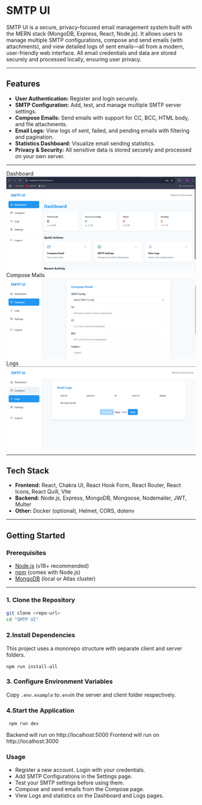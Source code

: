 # SMTP UI

SMTP UI is a secure, privacy-focused email management system built with the MERN stack (MongoDB, Express, React, Node.js). It allows users to manage multiple SMTP configurations, compose and send emails (with attachments), and view detailed logs of sent emails—all from a modern, user-friendly web interface. All email credentials and data are stored securely and processed locally, ensuring user privacy.

---

## Features

- **User Authentication:** Register and login securely.
- **SMTP Configuration:** Add, test, and manage multiple SMTP server settings.
- **Compose Emails:** Send emails with support for CC, BCC, HTML body, and file attachments.
- **Email Logs:** View logs of sent, failed, and pending emails with filtering and pagination.
- **Statistics Dashboard:** Visualize email sending statistics.
- **Privacy & Security:** All sensitive data is stored securely and processed on your own server.

---

Dashboard
![Dashboard](./images/dashboard.png)
Compose Mails
![Compose](./images/compose.png)
Logs
![Logs](./images/logs.png)

---

## Tech Stack

- **Frontend:** React, Chakra UI, React Hook Form, React Router, React Icons, React Quill, Vite
- **Backend:** Node.js, Express, MongoDB, Mongoose, Nodemailer, JWT, Multer
- **Other:** Docker (optional), Helmet, CORS, dotenv

---

## Getting Started

### Prerequisites

- [Node.js](https://nodejs.org/) (v18+ recommended)
- [npm](https://www.npmjs.com/) (comes with Node.js)
- [MongoDB](https://www.mongodb.com/) (local or Atlas cluster)

---

### 1. Clone the Repository

```sh
git clone <repo-url>
cd "SMTP UI"
```

### 2.Install Dependencies

This project uses a monorepo structure with separate client and server folders.

```
npm run install-all
```

### 3. Configure Environment Variables

Copy `.env.example` to`.env`in the server and client folder respectively.

### 4.Start the Application

```
 npm run dev
```

Backend will run on http://localhost:5000
Frontend will run on http://localhost:3000

### Usage

- Register a new account.
  Login with your credentials.
- Add SMTP Configurations in the Settings page.
- Test your SMTP settings before using them.
- Compose and send emails from the Compose page.
- View Logs and statistics on the Dashboard and Logs pages.
